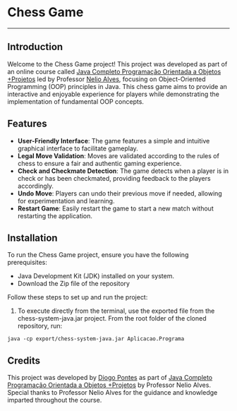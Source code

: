 # Chess Game 

---

## Introduction

Welcome to the Chess Game project! This project was developed as part of an online course called [Java Completo Programação Orientada a Objetos +Projetos](https://www.udemy.com/share/1013hw3@Q5lHHzSi-norh-rPRlo6rtaAlq6xh-sJRsCtl9OvDcjUF9TffAomK3YVI1gRV8LREw==/) led by Professor [Nelio Alves](), focusing on Object-Oriented Programming (OOP) principles in Java. This chess game aims to provide an interactive and enjoyable experience for players while demonstrating the implementation of fundamental OOP concepts.

## Features

- **User-Friendly Interface**: The game features a simple and intuitive graphical interface to facilitate gameplay.
- **Legal Move Validation**: Moves are validated according to the rules of chess to ensure a fair and authentic gaming experience.
- **Check and Checkmate Detection**: The game detects when a player is in check or has been checkmated, providing feedback to the players accordingly.
- **Undo Move**: Players can undo their previous move if needed, allowing for experimentation and learning.
- **Restart Game**: Easily restart the game to start a new match without restarting the application.

## Installation

To run the Chess Game project, ensure you have the following prerequisites:

- Java Development Kit (JDK) installed on your system.
- Download the Zip file of the repository

Follow these steps to set up and run the project:

1. To execute directly from the terminal, use the exported file from the chess-system-java.jar project. From the root folder of the cloned repository, run:

```
java -cp export/chess-system-java.jar Aplicacao.Programa

```
   
  


## Credits

This project was developed by [Diogo Pontes]() as part of [Java Completo Programação Orientada a Objetos +Projetos](https://www.udemy.com/share/1013hw3@Q5lHHzSi-norh-rPRlo6rtaAlq6xh-sJRsCtl9OvDcjUF9TffAomK3YVI1gRV8LREw==/) by Professor Nelio Alves. Special thanks to Professor Nelio Alves for the guidance and knowledge imparted throughout the course.


